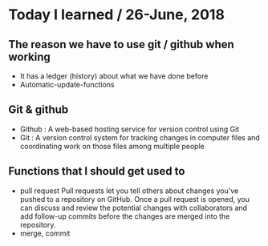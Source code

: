 # Today I learned / 26-June, 2018
## The reason we have to use git / github when working 
   - It has a ledger (history) about what we have done before
  - Automatic-update-functions
## Git & github
   - Github : A web-based hosting service for version control using Git
   - Git : A version control system for tracking changes in computer files 
           and coordinating work on those files among multiple people
## Functions that I should get used to
   - pull request 
     Pull requests let you tell others about changes you've pushed to a repository on GitHub. 
     Once a pull request is opened, you can discuss and review the potential changes 
     with collaborators and add follow-up commits before the changes are merged into the repository.
   - merge, commit
